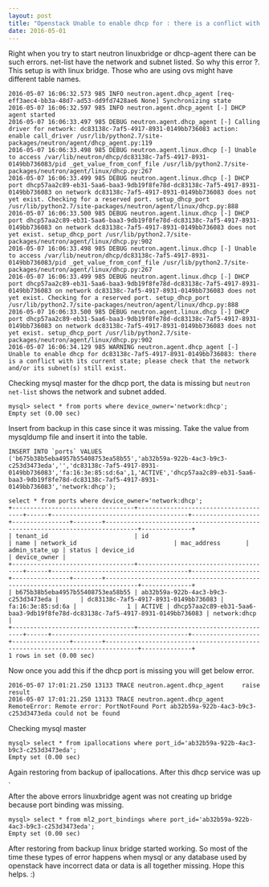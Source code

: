 ```yaml
---
layout: post
title: "Openstack Unable to enable dhcp for : there is a conflict with its current state; please check that the network and/or its subnet(s) still exist"
date: 2016-05-01
---
```


Right when you try to start neutron linuxbridge or dhcp-agent there can be such errors. net-list have the network and subnet listed. So why this error ?. This setup is with linux bridge. Those who are using ovs might have different table names. 

~~~
2016-05-07 16:06:32.573 985 INFO neutron.agent.dhcp_agent [req-eff3aec4-bb3a-48d7-ad53-dd9fd7428ae6 None] Synchronizing state
2016-05-07 16:06:32.597 985 INFO neutron.agent.dhcp_agent [-] DHCP agent started
2016-05-07 16:06:33.497 985 DEBUG neutron.agent.dhcp_agent [-] Calling driver for network: dc83138c-7af5-4917-8931-0149bb736083 action: enable call_driver /usr/lib/python2.7/site-packages/neutron/agent/dhcp_agent.py:119
2016-05-07 16:06:33.498 985 DEBUG neutron.agent.linux.dhcp [-] Unable to access /var/lib/neutron/dhcp/dc83138c-7af5-4917-8931-0149bb736083/pid _get_value_from_conf_file /usr/lib/python2.7/site-packages/neutron/agent/linux/dhcp.py:267
2016-05-07 16:06:33.499 985 DEBUG neutron.agent.linux.dhcp [-] DHCP port dhcp57aa2c89-eb31-5aa6-baa3-9db19f8fe78d-dc83138c-7af5-4917-8931-0149bb736083 on network dc83138c-7af5-4917-8931-0149bb736083 does not yet exist. Checking for a reserved port. setup_dhcp_port /usr/lib/python2.7/site-packages/neutron/agent/linux/dhcp.py:888
2016-05-07 16:06:33.500 985 DEBUG neutron.agent.linux.dhcp [-] DHCP port dhcp57aa2c89-eb31-5aa6-baa3-9db19f8fe78d-dc83138c-7af5-4917-8931-0149bb736083 on network dc83138c-7af5-4917-8931-0149bb736083 does not yet exist. setup_dhcp_port /usr/lib/python2.7/site-packages/neutron/agent/linux/dhcp.py:902
2016-05-07 16:06:33.498 985 DEBUG neutron.agent.linux.dhcp [-] Unable to access /var/lib/neutron/dhcp/dc83138c-7af5-4917-8931-0149bb736083/pid _get_value_from_conf_file /usr/lib/python2.7/site-packages/neutron/agent/linux/dhcp.py:267
2016-05-07 16:06:33.499 985 DEBUG neutron.agent.linux.dhcp [-] DHCP port dhcp57aa2c89-eb31-5aa6-baa3-9db19f8fe78d-dc83138c-7af5-4917-8931-0149bb736083 on network dc83138c-7af5-4917-8931-0149bb736083 does not yet exist. Checking for a reserved port. setup_dhcp_port /usr/lib/python2.7/site-packages/neutron/agent/linux/dhcp.py:888
2016-05-07 16:06:33.500 985 DEBUG neutron.agent.linux.dhcp [-] DHCP port dhcp57aa2c89-eb31-5aa6-baa3-9db19f8fe78d-dc83138c-7af5-4917-8931-0149bb736083 on network dc83138c-7af5-4917-8931-0149bb736083 does not yet exist. setup_dhcp_port /usr/lib/python2.7/site-packages/neutron/agent/linux/dhcp.py:902
2016-05-07 16:06:34.129 985 WARNING neutron.agent.dhcp_agent [-] Unable to enable dhcp for dc83138c-7af5-4917-8931-0149bb736083: there is a conflict with its current state; please check that the network and/or its subnet(s) still exist.
~~~

Checking mysql master for the dhcp port, the data is missing but `neutron net-list` shows the network and subnet added. 

~~~
mysql> select * from ports where device_owner='network:dhcp';
Empty set (0.00 sec)
~~~

Insert from backup in this case since it was missing. Take the value from mysqldump file and insert it into the table. 

~~~
INSERT INTO `ports` VALUES ('b675b38b5eba4957b55408753ea58b55','ab32b59a-922b-4ac3-b9c3-c253d3473eda','','dc83138c-7af5-4917-8931-0149bb736083','fa:16:3e:85:sd:6a',1,'ACTIVE','dhcp57aa2c89-eb31-5aa6-baa3-9db19f8fe78d-dc83138c-7af5-4917-8931-0149bb736083','network:dhcp');
~~~

~~~
select * from ports where device_owner='network:dhcp';
+----------------------------------+--------------------------------------+------+--------------------------------------+-------------------+----------------+--------+-------------------------------------------------------------------------------+--------------+
| tenant_id                        | id                                   | name | network_id                           | mac_address       | admin_state_up | status | device_id                                                                     | device_owner |
+----------------------------------+--------------------------------------+------+--------------------------------------+-------------------+----------------+--------+-------------------------------------------------------------------------------+--------------+
| b675b38b5eba4957b55408753ea58b55 | ab32b59a-922b-4ac3-b9c3-c253d3473eda |      | dc83138c-7af5-4917-8931-0149bb736083 | fa:16:3e:85:sd:6a |              1 | ACTIVE | dhcp57aa2c89-eb31-5aa6-baa3-9db19f8fe78d-dc83138c-7af5-4917-8931-0149bb736083 | network:dhcp |
+----------------------------------+--------------------------------------+------+--------------------------------------+-------------------+----------------+--------+-------------------------------------------------------------------------------+--------------+
1 rows in set (0.00 sec)
~~~

Now once you add this if the dhcp port is missing you will get below error.

~~~
2016-05-07 17:01:21.250 13133 TRACE neutron.agent.dhcp_agent     raise result
2016-05-07 17:01:21.250 13133 TRACE neutron.agent.dhcp_agent RemoteError: Remote error: PortNotFound Port ab32b59a-922b-4ac3-b9c3-c253d3473eda could not be found
~~~

Checking mysql master 

~~~
mysql> select * from ipallocations where port_id='ab32b59a-922b-4ac3-b9c3-c253d3473eda';
Empty set (0.00 sec)
~~~

Again restoring from backup of ipallocations. After this dhcp service was up . 

After the above errors linuxbridge agent was not creating up bridge because port binding was missing.  

~~~
mysql> select * from ml2_port_bindings where port_id='ab32b59a-922b-4ac3-b9c3-c253d3473eda';
Empty set (0.00 sec)
~~~

After restoring from backup linux bridge started working. So most of the time these types of error happens when mysql or any database used by openstack have incorrect data or data is all together missing. Hope this helps. :)

